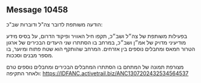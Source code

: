 ## Message 10458

הודעה משותפת לדובר צה"ל ודוברות שב"כ:

בפעילות משותפת של צה״ל ושב״כ, תקפו חיל האוויר ופיקוד הדרום, על בסיס מידע מודיעיני מדויק של אמ״ן ושב״כ, במרחב בו הסתתרו שני היעדים הבכירים של ארגון הטרור חמאס ומחבלים נוספים בין אזרחים. 
המרחב שהותקף הוא שטח פתוח ומיוער, בו מספר מבנים וסככות. 

מצורפת תמונה של המתחם בו הסתתרו המחבלים הבכירים ומחבלים נוספים טרם ולאחר התקיפה: https://IDFANC.activetrail.biz/ANC1307202432534564537

